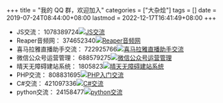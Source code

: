 +++
title = "我的 QQ 群，欢迎加入"
categories = ["大杂烩"]
tags = []
date = 2019-07-24T08:44:00+08:00
lastmod = 2022-12-17T16:41:49+08:00
+++



<ul>
<li>JS交流： 1078389724<a target="_blank" href="https://jq.qq.com/?_wv=1027&k=5UjZjMP"><img border="0" src="//pub.idqqimg.com/wpa/images/group.png" alt="JS交流" title="JS交流"></a></li>
<li>Reaper音频网： 374652340<a target="_blank" href="//shang.qq.com/wpa/qunwpa?idkey=d2be48f79f347eb2b04b86901a412123b3156827c19ac509a4b29ce0d7ac72fa"><img border="0" src="//pub.idqqimg.com/wpa/images/group.png" alt="Reaper音频网" title="Reaper音频网"></a></li>
<li>喜马拉雅直播助手交流： 722925766<a target="_blank" href="//shang.qq.com/wpa/qunwpa?idkey=6258f491534fceda37741d4a9ad8c96d48957d49bde79489e8f4dbf3264b98f7"><img border="0" src="//pub.idqqimg.com/wpa/images/group.png" alt="喜马拉雅直播助手交流" title="喜马拉雅直播助手交流"></a></li>
<li>微信公众号运营管理： 688579275<a target="_blank" href="//shang.qq.com/wpa/qunwpa?idkey=27545c3305eac276fb7b354899cca3e2eb10623b0988d8869b3b2fb5b6c74a58"><img border="0" src="//pub.idqqimg.com/wpa/images/group.png" alt="微信公众号运营管理" title="微信公众号运营管理"></a></li>
<li>晴天无障碍建站系统： 1805823<a target="_blank" href="//shang.qq.com/wpa/qunwpa?idkey=23fac7aa68a1410790a0c4b243bf919489aafce737cac9ccd4c0c571b2382ad2"><img border="0" src="//pub.idqqimg.com/wpa/images/group.png" alt="晴天无障碍建站系统" title="晴天无障碍建站系统"></a></li>
<li>PHP交流： 808831695<a target="_blank" href="//shang.qq.com/wpa/qunwpa?idkey=fb1f1086330dc556ade3bc48c94817dd50e9aa7acc838014244e86e384fac967"><img border="0" src="//pub.idqqimg.com/wpa/images/group.png" alt="PHP入门交流" title="PHP入门交流"></a></li>
<li>C#交流： 421097336<a target="_blank" href="//shang.qq.com/wpa/qunwpa?idkey=b81dcfbbe948121b2cc5427e55061a7d2214148c8e6ad9980b87f3a4a50c09b9"><img border="0" src="//pub.idqqimg.com/wpa/images/group.png" alt="C#交流" title="C#交流"></a></li>
<li>python交流： 24158477<a target="_blank" href="//shang.qq.com/wpa/qunwpa?idkey=9d662f84522f585553beb08907281eb20ca67f68580f864a0b26db2ceb56a96f"><img border="0" src="//pub.idqqimg.com/wpa/images/group.png" alt="python交流" title="python交流"></a></li>
</ul>
